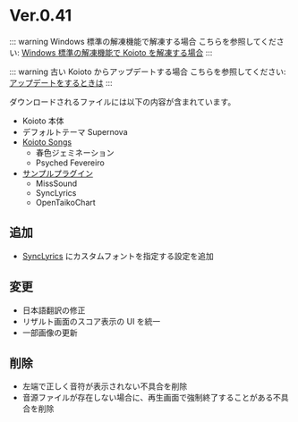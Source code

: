 # Ver.0.41

<!-- [Ver.0.39](./ver.0.39.html) で発生していた不具合を修正し、安定性を高めた Ver. です。2021 年 3 月 16 日に公開されました。 -->

<!-- <Download link="/files/Koioto-Ver.0.41.zip" label="Ver.0.41">ダウンロード (26.2 MB)</Download> -->

<!-- SHA1: `E4C45454C0DDCB78CEF7746C727EA2CAC8D9205C` -->

::: warning Windows 標準の解凍機能で解凍する場合
こちらを参照してください: [Windows 標準の解凍機能で Koioto を解凍する場合](/unzip.html)
:::

::: warning 古い Koioto からアップデートする場合
こちらを参照してください: [アップデートをするときは](/update.html)
:::

ダウンロードされるファイルには以下の内容が含まれています。

- Koioto 本体
- デフォルトテーマ Supernova
- [Koioto Songs](/features/koioto-songs.html)
  - 春色ジェミネーション
  - Psyched Fevereiro
- [サンプルプラグイン](/plugin/samples.html)
  - MissSound
  - SyncLyrics
  - OpenTaikoChart

## 追加

- [SyncLyrics](/plugin/samples.html#synclyrics) にカスタムフォントを指定する設定を追加

## 変更

- 日本語翻訳の修正
- リザルト画面のスコア表示の UI を統一
- 一部画像の更新

## 削除

- 左端で正しく音符が表示されない不具合を削除
- 音源ファイルが存在しない場合に、再生画面で強制終了することがある不具合を削除